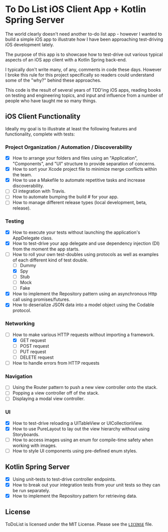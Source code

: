 # To Do List iOS Client App + Kotlin Spring Server

The world clearly doesn't need another to-do list app - however I wanted to build a simple iOS app to illustrate how I have been approaching test-driving iOS development lately.

The purpose of this app is to showcase how to test-drive out various typical aspects of an iOS app client with a Kotlin Spring back-end.

I typically don't write many, of any, comments in code these days. However I broke this rule for this project specifically so readers could understand some of the "why?" behind these approaches.

This code is the result of several years of TDD'ing iOS apps, reading books on testing and engineering topics, and input and influence from a number of people who have taught me so many things.

## iOS Client Functionality
Ideally my goal is to illustrate at least the following features and functionality, complete with tests:

### Project Organization / Automation / Discoverability
- [x] How to arrange your folders and files using an "Application", "Components", and "UI" structure to provide separation of concerns.
- [x] How to sort your Xcode project file to minimize merge conflicts within the team.
- [x] How to use a Makefile to automate repetitive tasks and increase discoverability.
- [ ] CI integration with Travis.
- [ ] How to automate bumping the build # for your app.
- [ ] How to manage different release types (local development, beta, release).

### Testing
- [x] How to execute your tests without launching the application's AppDelegate class.
- [x] How to test-drive your app delegate and use dependency injection (DI) from the moment the app starts.
- [ ] How to roll your own test-doubles using protocols as well as examples of each different kind of test double.
  - [ ] Dummy
  - [x] Spy
  - [ ] Stub
  - [ ] Mock
  - [ ] Fake
- [x] How to implement the Repository pattern using an asynchronous Http call using promises/futures.
- [x] How to deserialize JSON data into a model object using the Codable protocol.

### Networking
- [ ] How to make various HTTP requests without importing a framework.
  - [x] GET request
  - [ ] POST request
  - [ ] PUT request
  - [ ] DELETE request
- [ ] How to handle errors from HTTP requests

### Navigation
- [ ] Using the Router pattern to push a new view controller onto the stack.
- [ ] Popping a view controller off of the stack.
- [ ] Displaying a modal view controller.

### UI
- [x] How to test-drive reloading a UITableView or UICollectionView.
- [x] How to use PureLayout to lay out the view hierarchy without using Storyboards.
- [ ] How to access images using an enum for compile-time safety when working with images.
- [ ] How to style UI components using pre-defined enum styles.

## Kotlin Spring Server
- [x] Using unit-tests to test-drive controller endpoints.
- [x] How to break out your integration tests from your unit tests so they can be run separately.
- [x] How to implement the Repository pattern for retrieving data.

## License
ToDoList is licensed under the MIT License. Please see the [`LICENSE`](https://github.com/derekleerock/ToDoList/blob/master/LICENSE) file.
